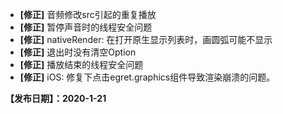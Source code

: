 - **[修正]** 音频修改src引起的重复播放
- **[修正]** 暂停声音时的线程安全问题
- **[修正]** nativeRender: 在打开原生显示列表时，画圆弧可能不显示
- **[修正]** 退出时没有清空Option
- **[修正]** 播放结束的线程安全问题
- **[修正]** iOS: 修复下点击egret.graphics组件导致渲染崩溃的问题。


**【发布日期】：2020-1-21**
